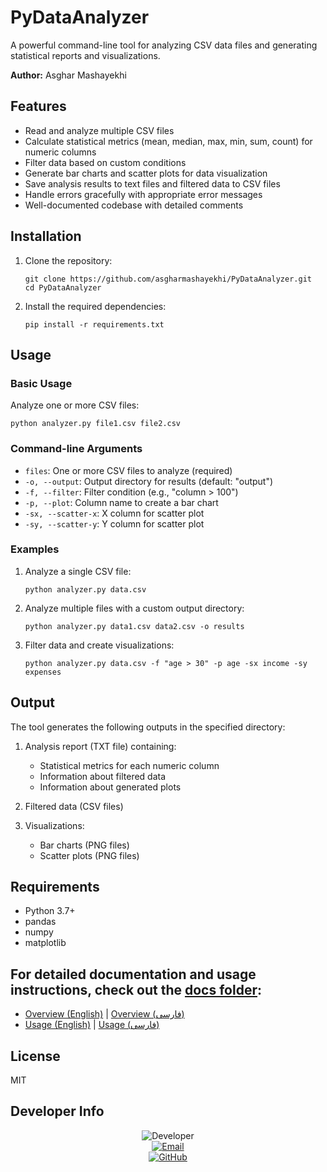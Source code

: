 # PyDataAnalyzer

A powerful command-line tool for analyzing CSV data files and generating statistical reports and visualizations.

**Author:** Asghar Mashayekhi

## Features

- Read and analyze multiple CSV files
- Calculate statistical metrics (mean, median, max, min, sum, count) for numeric columns
- Filter data based on custom conditions
- Generate bar charts and scatter plots for data visualization
- Save analysis results to text files and filtered data to CSV files
- Handle errors gracefully with appropriate error messages
- Well-documented codebase with detailed comments

## Installation

1. Clone the repository:
   ```
   git clone https://github.com/asgharmashayekhi/PyDataAnalyzer.git
   cd PyDataAnalyzer
   ```

2. Install the required dependencies:
   ```
   pip install -r requirements.txt
   ```

## Usage

### Basic Usage

Analyze one or more CSV files:

```
python analyzer.py file1.csv file2.csv
```

### Command-line Arguments

- `files`: One or more CSV files to analyze (required)
- `-o, --output`: Output directory for results (default: "output")
- `-f, --filter`: Filter condition (e.g., "column > 100")
- `-p, --plot`: Column name to create a bar chart
- `-sx, --scatter-x`: X column for scatter plot
- `-sy, --scatter-y`: Y column for scatter plot

### Examples

1. Analyze a single CSV file:
   ```
   python analyzer.py data.csv
   ```

2. Analyze multiple files with a custom output directory:
   ```
   python analyzer.py data1.csv data2.csv -o results
   ```

3. Filter data and create visualizations:
   ```
   python analyzer.py data.csv -f "age > 30" -p age -sx income -sy expenses
   ```

## Output

The tool generates the following outputs in the specified directory:

1. Analysis report (TXT file) containing:
   - Statistical metrics for each numeric column
   - Information about filtered data
   - Information about generated plots

2. Filtered data (CSV files)

3. Visualizations:
   - Bar charts (PNG files)
   - Scatter plots (PNG files)

## Requirements

- Python 3.7+
- pandas
- numpy
- matplotlib


## For detailed documentation and usage instructions, check out the [docs folder](docs/):
- [Overview (English)](docs/overview-en.md) | [Overview (فارسی)](docs/overview-fa.md)
- [Usage (English)](docs/usage_en.md) | [Usage (فارسی)](docs/usage_fa.md)

## License

MIT 


## Developer Info

<p align="center">
  <img src="https://img.shields.io/badge/Developer-Asghar%20Mashayekhi-blue?style=for-the-badge" alt="Developer">
  <br>
  <a href="mailto:dallvllon@gmail.com">
    <img src="https://img.shields.io/badge/Email-dallvllon@gmail.com-orange?style=for-the-badge" alt="Email">
  </a>
  <br>
  <a href="https://github.com/asgharmashayekhi">
    <img src="https://img.shields.io/badge/GitHub-asgharmashayekhi-black?style=for-the-badge" alt="GitHub">
  </a>
</p>
